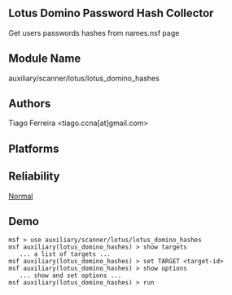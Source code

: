 ## Lotus Domino Password Hash Collector

Get users passwords hashes from names.nsf page


## Module Name
auxiliary/scanner/lotus/lotus_domino_hashes

## Authors
Tiago Ferreira <tiago.ccna[at]gmail.com>





## Platforms


## Reliability
[Normal](https://github.com/rapid7/metasploit-framework/wiki/Exploit-Ranking)

## Demo

```
msf > use auxiliary/scanner/lotus/lotus_domino_hashes
msf auxiliary(lotus_domino_hashes) > show targets
   ... a list of targets ...
msf auxiliary(lotus_domino_hashes) > set TARGET <target-id>
msf auxiliary(lotus_domino_hashes) > show options
   ... show and set options ...
msf auxiliary(lotus_domino_hashes) > run
```
    
    